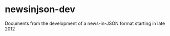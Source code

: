 newsinjson-dev
==============

Documents from the development of a news-in-JSON format starting in late 2012
